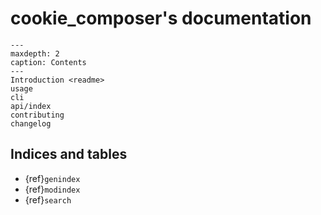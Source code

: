 # cookie_composer's documentation

```{toctree}
---
maxdepth: 2
caption: Contents
---
Introduction <readme>
usage
cli
api/index
contributing
changelog
```

## Indices and tables

* {ref}`genindex`
* {ref}`modindex`
* {ref}`search`
